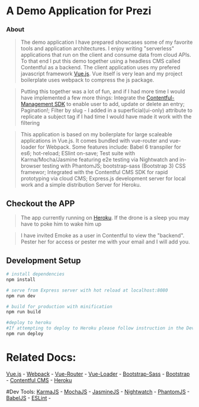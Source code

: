 # A Demo Application for Prezi

### About

> The demo application I have prepared showcases some of my favorite tools and application architectures.  I enjoy writing "serverless" applications that run on the client and consume data from cloud APIs. To that end I put this demo together using a headless CMS called Contentful as a backend.  The client application uses my prefered javascript framework [Vue.js](http://vuejs.org/guide/).  Vue itself is very lean and my project boilerplate uses webpack to compress the js package. 

> Putting this together was a lot of fun, and if I had more time I would have implemented a few more things: Integrate the [Contentful-Management SDK](https://www.npmjs.com/package/contentful-management) to enable user to add, update or delete an entry;  Pagination!; Filter by slug - I added in a superficial(ui-only) attribute to replicate a subject tag if I had time I would have made it work with the filtering 

> This application is based on my boilerplate for large scaleable applications in Vue.js. It comes bundled with vue-router and vue-loader for Webpack. Some features include: Babel 6 transpiler for es6; hot-reload; ESlint on-save; Test suite with Karma/Mocha/Jasmine featuring e2e testing via Nightwatch and in-browser testing with PhantomJS; bootstrap-sass (Bootstrap 3) CSS framewor; Integrated with the Contentful CMS SDK for rapid prototyping via cloud CMS; Express.js development server for local work and a simple distribution Server for Heroku. 

## Checkout the APP

> The app currently running on [Heroku](https://preziapp.herokuapp.com/).  If the drone is a sleep you may have to poke him to wake him up

> I have invited Emoke as a user in Contentful to view the "backend".  Pester her for access or pester me with your email and I will add you.

## Development Setup

``` bash
# install dependencies
npm install

# serve from Express server with hot reload at localhost:8080
npm run dev

# build for production with minification
npm run build

#deploy to heroku
#If attempting to deploy to Heroku please follow instruction in the Dev center for setting up a new app.
npm run deploy

```

# Related Docs:
[Vue.js](http://vuejs.org/guide/) - 
[Webpack](https://webpack.github.io/docs/what-is-webpack.html) - 
[Vue-Router](http://vuejs.github.io/vue-router/en/index.html) - 
[Vue-Loader](http://vuejs.github.io/vue-loader) - 
[Bootstrap-Sass](https://github.com/twbs/bootstrap-sass) - 
[Bootstrap](http://bootstrapdocs.com/v3.0.3/docs/css/) -
[Contentful CMS](https://www.contentful.com/developers/docs/) -
[Heroku](https://devcenter.heroku.com/)

#Dev Tools:
[KarmaJS](https://karma-runner.github.io/0.13/index.html) - 
[MochaJS](https://mochajs.org/) - 
[JasmineJS](http://jasmine.github.io/2.4/introduction.html) - 
[Nightwatch](http://nightwatchjs.org/) - 
[PhantomJS](http://phantomjs.org/) - 
[BabelJS](https://babeljs.io/) - 
[ESLint](http://eslint.org/) -
